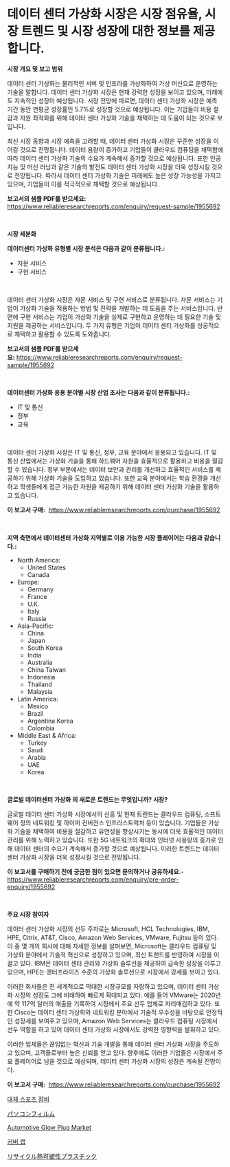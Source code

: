 <p><h1>데이터 센터 가상화 시장은 시장 점유율, 시장 트렌드 및 시장 성장에 대한 정보를 제공합니다.</h1></p><p><strong>시장 개요 및 보고 범위</strong></p>
<p><p>데이터 센터 가상화는 물리적인 서버 및 인프라를 가상화하여 가상 머신으로 운영하는 기술을 말합니다. 데이터 센터 가상화 시장은 현재 강력한 성장을 보이고 있으며, 미래에도 지속적인 성장이 예상됩니다. 시장 전망에 따르면, 데이터 센터 가상화 시장은 예측 기간 동안 연평균 성장률인 5.7%로 성장할 것으로 예상됩니다. 이는 기업들이 비용 절감과 자원 최적화를 위해 데이터 센터 가상화 기술을 채택하는 데 도움이 되는 것으로 보입니다.</p><p>최신 시장 동향과 시장 예측을 고려할 때, 데이터 센터 가상화 시장은 꾸준한 성장을 이어갈 것으로 전망됩니다. 데이터 용량이 증가하고 기업들이 클라우드 컴퓨팅을 채택함에 따라 데이터 센터 가상화 기술의 수요가 계속해서 증가할 것으로 예상됩니다. 또한 인공 지능 및 머신 러닝과 같은 기술의 발전도 데이터 센터 가상화 시장을 더욱 성장시킬 것으로 전망됩니다. 따라서 데이터 센터 가상화 기술은 미래에도 높은 성장 가능성을 가지고 있으며, 기업들이 이를 적극적으로 채택할 것으로 예상됩니다.</p></p>
<p><strong>보고서의 샘플 PDF를 받으세요:</strong> <a href="https://www.reliableresearchreports.com/enquiry/request-sample/1955692">https://www.reliableresearchreports.com/enquiry/request-sample/1955692</a></p>
<p>&nbsp;</p>
<p><strong>시장 세분화</strong></p>
<p><strong>데이터센터 가상화 유형별 시장 분석은 다음과 같이 분류됩니다.:</strong></p>
<p><ul><li>자문 서비스</li><li>구현 서비스</li></ul></p>
<p>&nbsp;</p>
<p><p>데이터 센터 가상화 시장은 자문 서비스 및 구현 서비스로 분류됩니다. 자문 서비스는 기업이 가상화 기술을 적용하는 방법 및 전략을 개발하는 데 도움을 주는 서비스입니다. 반면에 구현 서비스는 기업이 가상화 기술을 실제로 구현하고 운영하는 데 필요한 기술 및 지원을 제공하는 서비스입니다. 두 가지 유형은 기업이 데이터 센터 가상화를 성공적으로 채택하고 활용할 수 있도록 도와줍니다.</p></p>
<p><strong>보고서의 샘플 PDF를 받으세요:</strong>&nbsp;<a href="https://www.reliableresearchreports.com/enquiry/request-sample/1955692">https://www.reliableresearchreports.com/enquiry/request-sample/1955692</a></p>
<p>&nbsp;</p>
<p><strong> 데이터센터 가상화 응용 분야별 시장 산업 조사는 다음과 같이 분류됩니다.:</strong></p>
<p><ul><li>IT 및 통신</li><li>정부</li><li>교육</li></ul></p>
<p>&nbsp;</p>
<p><p>데이터 센터 가상화 시장은 IT 및 통신, 정부, 교육 분야에서 응용되고 있습니다. IT 및 통신 산업에서는 가상화 기술을 통해 하드웨어 자원을 효율적으로 활용하고 비용을 절감할 수 있습니다. 정부 부문에서는 데이터 보안과 관리를 개선하고 효율적인 서비스를 제공하기 위해 가상화 기술을 도입하고 있습니다. 또한 교육 분야에서는 학습 환경을 개선하고 학생들에게 접근 가능한 자원을 제공하기 위해 데이터 센터 가상화 기술을 활용하고 있습니다.</p></p>
<p><strong>이 보고서 구매:</strong>&nbsp; <a href="https://www.reliableresearchreports.com/purchase/1955692">https://www.reliableresearchreports.com/purchase/1955692</a></p>
<p>&nbsp;</p>
<p><strong>지역 측면에서 데이터센터 가상화 지역별로 이용 가능한 시장 플레이어는 다음과 같습니다.:</strong></p>
<p><ul>
    <li>
        North America:
        <ul>
            <li>United States</li>
            <li>Canada</li>
        </ul>
    </li>
    <li>
        Europe:
        <ul>
            <li>Germany</li>
            <li>France</li>
            <li>U.K.</li>
            <li>Italy</li>
            <li>Russia</li>
        </ul>
    </li>
    <li>
        Asia-Pacific:
        <ul>
            <li>China</li>
            <li>Japan</li>
            <li>South Korea</li>
            <li>India</li>
            <li>Australia</li>
            <li>China Taiwan</li>
            <li>Indonesia</li>
            <li>Thailand</li>
            <li>Malaysia</li>
        </ul>
    </li>
    <li>
        Latin America:
        <ul>
            <li>Mexico</li>
            <li>Brazil</li>
            <li>Argentina Korea</li>
            <li>Colombia</li>
        </ul>
    </li>
    <li>
        Middle East & Africa:
        <ul>
            <li>Turkey</li>
            <li>Saudi</li>
            <li>Arabia</li>
            <li>UAE</li>
            <li>Korea</li>
        </ul>
    </li>
    </ul></p>
<p>&nbsp;</p>
<p><strong>글로벌 데이터센터 가상화 의 새로운 트렌드는 무엇입니까? 시장?</strong></p>
<p><p>글로벌 데이터 센터 가상화 시장에서의 신흥 및 현재 트렌드는 클라우드 컴퓨팅, 소프트웨어 정의 네트워킹 및 하이퍼 컨버전스 인프라스트럭처 등이 있습니다. 기업들은 가상화 기술을 채택하여 비용을 절감하고 유연성을 향상시키는 동시에 더욱 효율적인 데이터 관리를 위해 노력하고 있습니다. 또한 5G 네트워크의 확대와 인터넷 사용량의 증가로 인해 데이터 센터의 수요가 계속해서 증가할 것으로 예상됩니다. 이러한 트렌드는 데이터 센터 가상화 시장을 더욱 성장시킬 것으로 전망됩니다.</p></p>
<p><strong>이 보고서를 구매하기 전에 궁금한 점이 있으면 문의하거나 공유하세요.</strong>- <a href="https://www.reliableresearchreports.com/enquiry/pre-order-enquiry/1955692">https://www.reliableresearchreports.com/enquiry/pre-order-enquiry/1955692</a></p>
<p>&nbsp;</p>
<p><strong>주요 시장 참여자</strong></p>
<p><p>데이터 센터 가상화 시장의 선두 주자로는 Microsoft, HCL Technologies, IBM, HPE, Citrix, AT&T, Cisco, Amazon Web Services, VMware, Fujitsu 등이 있다. 이 중 몇 개의 회사에 대해 자세한 정보를 살펴보면, Microsoft는 클라우드 컴퓨팅 및 가상화 분야에서 기술적 혁신으로 성장하고 있으며, 최신 트렌드를 반영하여 시장을 이끌고 있다. IBM은 데이터 센터 관리와 가상화 솔루션을 제공하여 급속한 성장을 이루고 있으며, HPE는 엔터프라이즈 수준의 가상화 솔루션으로 시장에서 강세를 보이고 있다.</p><p>이러한 회사들은 전 세계적으로 막대한 시장규모를 자랑하고 있으며, 데이터 센터 가상화 시장의 성장도 그에 비례하여 빠르게 확대되고 있다. 예를 들어 VMware는 2020년에 약 117억 달러의 매출을 기록하여 시장에서 주요 선두 업체로 자리매김하고 있다. 또한 Cisco는 데이터 센터 가상화와 네트워킹 분야에서 기술적 우수성을 바탕으로 안정적인 성장세를 보여주고 있으며, Amazon Web Services는 클라우드 컴퓨팅 시장에서 선두 역할을 하고 있어 데이터 센터 가상화 시장에서도 강력한 영향력을 발휘하고 있다.</p><p>이러한 업체들은 끊임없는 혁신과 기술 개발을 통해 데이터 센터 가상화 시장을 주도하고 있으며, 고객들로부터 높은 신뢰를 얻고 있다. 향후에도 이러한 기업들은 시장에서 주요 플레이어로 남을 것으로 예상되며, 데이터 센터 가상화 시장의 성장은 계속될 전망이다.</p></p>
<p><strong>이 보고서 구매:</strong>&nbsp;&nbsp;<a href="https://www.reliableresearchreports.com/purchase/1955692">https://www.reliableresearchreports.com/purchase/1955692</a></p>
<p><p><a href="https://github.com/vsap75a286l/Market-Research-Report-List-1/blob/main/66100378548.md">대체 스포츠 장비</a></p><p><a href="https://github.com/joaejkdzgyljvo6/Market-Research-Report-List-1/blob/main/30925779351.md">パソコンフィルム</a></p><p><a href="https://issuu.com/reportprime-2/docs/automotive-glow-plug-market-size-2030.pptx">Automotive Glow Plug Market</a></p><p><a href="https://medium.com/@kellylyncyh543964/%EC%BB%A4%EB%B2%84-%EC%BA%A1-%EC%8B%9C%EC%9E%A5-%EA%B7%9C%EB%AA%A8%EB%8A%94-%EC%84%B8%EA%B3%84-%EC%82%B0%EC%97%85%EC%97%90%EC%84%9C-%EC%B5%9C%EC%A0%81%EC%9D%98-%EB%A7%88%EC%BC%80%ED%8C%85-%EC%B1%84%EB%84%90%EC%9D%84-%EB%B3%B4%EC%97%AC%EC%A4%8D%EB%8B%88%EB%8B%A4-2c2c3ae76039">커버 캡</a></p><p><a href="https://github.com/NashBeahan2023/Market-Research-Report-List-1/blob/main/31133649352.md">リサイクル熱可塑性プラスチック</a></p></p>
